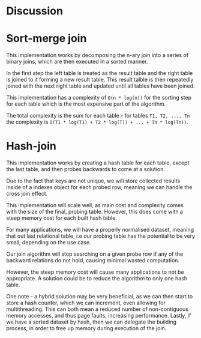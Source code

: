 # Discussion #
# Sort-merge join
This implementation works by decomposing the n-ary join into a series of binary joins, which are then executed in a sorted manner. 

In the first step the left table is treated as the result table and the right table is joined to it forming a new result table. 
This result talble is then repeatedly joined with the next right table  and updated until all tables have been joined.

This implementation has a complexity of `O(n * log(n))` for the sorting step for each table which is the most expensive part of the algorithm. 

The total complexity is the sum for each table - for tables `T1, T2, ..., Tn` the complexity is `O(T1 * log(T1) + T2 * log(T)) + ... + Tn * log(Tn))`.

# Hash-join
This implementation works by creating a hash table for each table, except the last table, and then probes backwards to come at a solution.

Due to the fact that keys are not unique, we will store collected results inside of a indexes object for each probed row, meaning we can handle the cross join effect.

This implementation will scale well, as main cost and complexity comes with the size of the final, probing table. However, this does come with a steep memory cost for each built hash table.

For many applications, we will have a properly normalised dataset, meaning that out last relational table, i.e our probing table has the potential to be very small, depending on the use case.

Our join algorithm will stop searching on a given probe row if any of the backward relations do not hold, causing minimal wasted computation.

However, the steep memory cost will cause many applications to not be appropriate. A solution could be to reduce the algorithm to only one hash table.

One note - a hybrid solution may be very beneficial, as we can then start to store a hash counter, which we can increment, even allowing for multithreading. This can both mean a reduced number of non-contiguous memory accesses, and thus page faults, increasing performance. Lastly, if we have a sorted dataset by hash, then we can delegate the building process, in order to free up memory during execution of the join.

